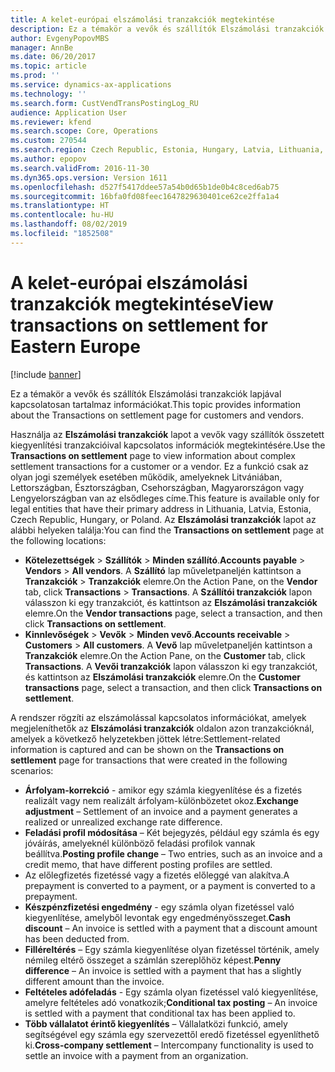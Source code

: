 ```yaml
---
title: A kelet-európai elszámolási tranzakciók megtekintése
description: Ez a témakör a vevők és szállítók Elszámolási tranzakciók lapjával kapcsolatosan tartalmaz információkat.
author: EvgenyPopovMBS
manager: AnnBe
ms.date: 06/20/2017
ms.topic: article
ms.prod: ''
ms.service: dynamics-ax-applications
ms.technology: ''
ms.search.form: CustVendTransPostingLog_RU
audience: Application User
ms.reviewer: kfend
ms.search.scope: Core, Operations
ms.custom: 270544
ms.search.region: Czech Republic, Estonia, Hungary, Latvia, Lithuania, Poland
ms.author: epopov
ms.search.validFrom: 2016-11-30
ms.dyn365.ops.version: Version 1611
ms.openlocfilehash: d527f5417ddee57a54b0d65b1de0b4c8ced6ab75
ms.sourcegitcommit: 16bfa0fd08feec1647829630401ce62ce2ffa1a4
ms.translationtype: HT
ms.contentlocale: hu-HU
ms.lasthandoff: 08/02/2019
ms.locfileid: "1852508"
---
```

# <a name="view-transactions-on-settlement-for-eastern-europe"></a><span data-ttu-id="1ad03-103">A kelet-európai elszámolási tranzakciók megtekintése</span><span class="sxs-lookup"><span data-stu-id="1ad03-103">View transactions on settlement for Eastern Europe</span></span>

[!include [banner](../includes/banner.md)]

<span data-ttu-id="1ad03-104">Ez a témakör a vevők és szállítók Elszámolási tranzakciók lapjával kapcsolatosan tartalmaz információkat.</span><span class="sxs-lookup"><span data-stu-id="1ad03-104">This topic provides information about the Transactions on settlement page for customers and vendors.</span></span>

<span data-ttu-id="1ad03-105">Használja az **Elszámolási tranzakciók** lapot a vevők vagy szállítók összetett kiegyenlítési tranzakcióival kapcsolatos információk megtekintésére.</span><span class="sxs-lookup"><span data-stu-id="1ad03-105">Use the **Transactions on settlement** page to view information about complex settlement transactions for a customer or a vendor.</span></span> <span data-ttu-id="1ad03-106">Ez a funkció csak az olyan jogi személyek esetében működik, amelyeknek Litvániában, Lettországban, Észtországban, Csehországban, Magyarországon vagy Lengyelországban van az elsődleges címe.</span><span class="sxs-lookup"><span data-stu-id="1ad03-106">This feature is available only for legal entities that have their primary address in Lithuania, Latvia, Estonia, Czech Republic, Hungary, or Poland.</span></span> <span data-ttu-id="1ad03-107">Az **Elszámolási tranzakciók** lapot az alábbi helyeken találja:</span><span class="sxs-lookup"><span data-stu-id="1ad03-107">You can find the **Transactions on settlement** page at the following locations:</span></span>

-   <span data-ttu-id="1ad03-108">**Kötelezettségek** &gt; **Szállítók** &gt; **Minden szállító**.</span><span class="sxs-lookup"><span data-stu-id="1ad03-108">**Accounts payable** &gt; **Vendors** &gt; **All vendors**.</span></span> <span data-ttu-id="1ad03-109">A **Szállító** lap műveletpaneljén kattintson a **Tranzakciók** &gt; **Tranzakciók** elemre.</span><span class="sxs-lookup"><span data-stu-id="1ad03-109">On the Action Pane, on the **Vendor** tab, click **Transactions** &gt; **Transactions**.</span></span> <span data-ttu-id="1ad03-110">A **Szállítói tranzakciók** lapon válasszon ki egy tranzakciót, és kattintson az **Elszámolási tranzakciók** elemre.</span><span class="sxs-lookup"><span data-stu-id="1ad03-110">On the **Vendor transactions** page, select a transaction, and then click **Transactions on settlement**.</span></span>
-   <span data-ttu-id="1ad03-111">**Kinnlevőségek** &gt; **Vevők** &gt; **Minden vevő**.</span><span class="sxs-lookup"><span data-stu-id="1ad03-111">**Accounts receivable** &gt; **Customers** &gt; **All customers**.</span></span> <span data-ttu-id="1ad03-112">A **Vevő** lap műveletpaneljén kattintson a **Tranzakciók** elemre.</span><span class="sxs-lookup"><span data-stu-id="1ad03-112">On the Action Pane, on the **Customer** tab, click **Transactions**.</span></span> <span data-ttu-id="1ad03-113">A **Vevői tranzakciók** lapon válasszon ki egy tranzakciót, és kattintson az **Elszámolási tranzakciók** elemre.</span><span class="sxs-lookup"><span data-stu-id="1ad03-113">On the **Customer transactions** page, select a transaction, and then click **Transactions on settlement**.</span></span>

<span data-ttu-id="1ad03-114">A rendszer rögzíti az elszámolással kapcsolatos információkat, amelyek megjeleníthetők az **Elszámolási tranzakciók** oldalon azon tranzakcióknál, amelyek a következő helyzetekben jöttek létre:</span><span class="sxs-lookup"><span data-stu-id="1ad03-114">Settlement-related information is captured and can be shown on the **Transactions on settlement** page for transactions that were created in the following scenarios:</span></span>

-   <span data-ttu-id="1ad03-115">**Árfolyam-korrekció** - amikor egy számla kiegyenlítése és a fizetés realizált vagy nem realizált árfolyam-különbözetet okoz.</span><span class="sxs-lookup"><span data-stu-id="1ad03-115">**Exchange adjustment** – Settlement of an invoice and a payment generates a realized or unrealized exchange rate difference.</span></span>
-   <span data-ttu-id="1ad03-116">**Feladási profil módosítása** – Két bejegyzés, például egy számla és egy jóváírás, amelyeknél különböző feladási profilok vannak beállítva.</span><span class="sxs-lookup"><span data-stu-id="1ad03-116">**Posting profile change** – Two entries, such as an invoice and a credit memo, that have different posting profiles are settled.</span></span>
-   <span data-ttu-id="1ad03-117">Az előlegfizetés fizetéssé vagy a fizetés előleggé van alakítva.</span><span class="sxs-lookup"><span data-stu-id="1ad03-117">A prepayment is converted to a payment, or a payment is converted to a prepayment.</span></span>
-   <span data-ttu-id="1ad03-118">**Készpénzfizetési engedmény** - egy számla olyan fizetéssel való kiegyenlítése, amelyből levontak egy engedményösszeget.</span><span class="sxs-lookup"><span data-stu-id="1ad03-118">**Cash discount** – An invoice is settled with a payment that a discount amount has been deducted from.</span></span>
-   <span data-ttu-id="1ad03-119">**Filléreltérés** – Egy számla kiegyenlítése olyan fizetéssel történik, amely némileg eltérő összeget a számlán szereplőhöz képest.</span><span class="sxs-lookup"><span data-stu-id="1ad03-119">**Penny difference** – An invoice is settled with a payment that has a slightly different amount than the invoice.</span></span>
-   <span data-ttu-id="1ad03-120">**Feltételes adófeladás** - Egy számla olyan fizetéssel való kiegyenlítése, amelyre feltételes adó vonatkozik;</span><span class="sxs-lookup"><span data-stu-id="1ad03-120">**Conditional tax posting** – An invoice is settled with a payment that conditional tax has been applied to.</span></span>
-   <span data-ttu-id="1ad03-121">**Több vállalatot érintő kiegyenlítés** – Vállalatközi funkció, amely segítségével egy számla egy szervezettől eredő fizetéssel egyenlíthető ki.</span><span class="sxs-lookup"><span data-stu-id="1ad03-121">**Cross-company settlement** – Intercompany functionality is used to settle an invoice with a payment from an organization.</span></span>




